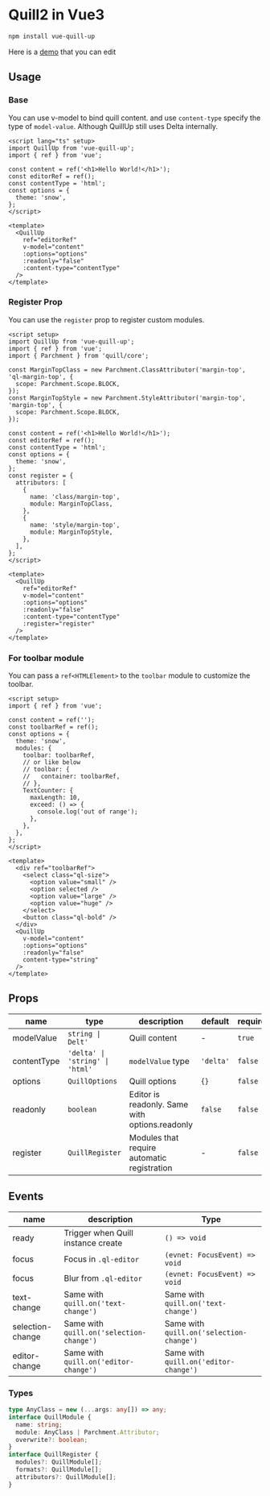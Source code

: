 # Quill2 in Vue3

```sh
npm install vue-quill-up
```

Here is a [demo](https://stackblitz.com/edit/vitejs-vite-4ykzfu?file=src%2FApp.vue) that you can edit

## Usage

### Base

You can use v-model to bind quill content. and use `content-type` specify the type of `model-value`. Although QuillUp still uses Delta internally.

```vue
<script lang="ts" setup>
import QuillUp from 'vue-quill-up';
import { ref } from 'vue';

const content = ref('<h1>Hello World!</h1>');
const editorRef = ref();
const contentType = 'html';
const options = {
  theme: 'snow',
};
</script>

<template>
  <QuillUp
    ref="editorRef"
    v-model="content"
    :options="options"
    :readonly="false"
    :content-type="contentType"
  />
</template>
```

### Register Prop

You can use the `register` prop to register custom modules.

```vue
<script setup>
import QuillUp from 'vue-quill-up';
import { ref } from 'vue';
import { Parchment } from 'quill/core';

const MarginTopClass = new Parchment.ClassAttributor('margin-top', 'ql-margin-top', {
  scope: Parchment.Scope.BLOCK,
});
const MarginTopStyle = new Parchment.StyleAttributor('margin-top', 'margin-top', {
  scope: Parchment.Scope.BLOCK,
});

const content = ref('<h1>Hello World!</h1>');
const editorRef = ref();
const contentType = 'html';
const options = {
  theme: 'snow',
};
const register = {
  attributors: [
    {
      name: 'class/margin-top',
      module: MarginTopClass,
    },
    {
      name: 'style/margin-top',
      module: MarginTopStyle,
    },
  ],
};
</script>

<template>
  <QuillUp
    ref="editorRef"
    v-model="content"
    :options="options"
    :readonly="false"
    :content-type="contentType"
    :register="register"
  />
</template>
```

### For toolbar module

You can pass a `ref<HTMLElement>` to the `toolbar` module to customize the toolbar.

```vue
<script setup>
import { ref } from 'vue';

const content = ref('');
const toolbarRef = ref();
const options = {
  theme: 'snow',
  modules: {
    toolbar: toolbarRef,
    // or like below
    // toolbar: {
    //   container: toolbarRef,
    // },
    TextCounter: {
      maxLength: 10,
      exceed: () => {
        console.log('out of range');
      },
    },
  },
};
</script>

<template>
  <div ref="toolbarRef">
    <select class="ql-size">
      <option value="small" />
      <option selected />
      <option value="large" />
      <option value="huge" />
    </select>
    <button class="ql-bold" />
  </div>
  <QuillUp
    v-model="content"
    :options="options"
    :readonly="false"
    content-type="string"
  />
</template>
```

## Props

| name        | type                            | description                                    | default   | require |
| ----------- | ------------------------------- | ---------------------------------------------- | --------- | ------- |
| modelValue  | `string \| Delt'`               | Quill content                                  | -         | `true`  |
| contentType | `'delta' \| 'string' \| 'html'` | `modelValue` type                              | `'delta'` | `false` |
| options     | `QuillOptions`                  | Quill options                                  | `{}`      | `false` |
| readonly    | `boolean`                       | Editor is readonly. Same with options.readonly | `false`   | `false` |
| register    | `QuillRegister`                 | Modules that require automatic registration    | -         | `false` |

## Events

| name             | description                              | Type                                     |
| ---------------- | ---------------------------------------- | ---------------------------------------- |
| ready            | Trigger when Quill instance create       | `() => void`                             |
| focus            | Focus in `.ql-editor`                    | `(evnet: FocusEvent) => void`            |
| focus            | Blur from `.ql-editor`                   | `(evnet: FocusEvent) => void`            |
| text-change      | Same with `quill.on('text-change')`      | Same with `quill.on('text-change')`      |
| selection-change | Same with `quill.on('selection-change')` | Same with `quill.on('selection-change')` |
| editor-change    | Same with `quill.on('editor-change')`    | Same with `quill.on('editor-change')`    |

### Types

```ts
type AnyClass = new (...args: any[]) => any;
interface QuillModule {
  name: string;
  module: AnyClass | Parchment.Attributor;
  overwrite?: boolean;
}
interface QuillRegister {
  modules?: QuillModule[];
  formats?: QuillModule[];
  attributors?: QuillModule[];
}
```
